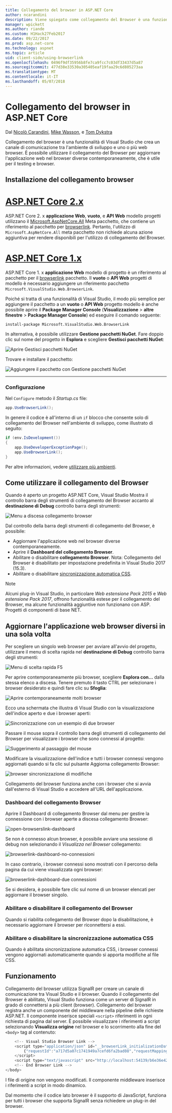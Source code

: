 ```yaml
---
title: Collegamento del browser in ASP.NET Core
author: ncarandini
description: Viene spiegato come collegamento del Browser è una funzionalità di Visual Studio che collega l'ambiente di sviluppo con uno o più web browser.
manager: wpickett
ms.author: riande
ms.custom: H1Hack27Feb2017
ms.date: 09/22/2017
ms.prod: asp.net-core
ms.technology: aspnet
ms.topic: article
uid: client-side/using-browserlink
ms.openlocfilehash: 0496f9df35956b8fe7ca9fcc7c03df33437d5a87
ms.sourcegitcommit: 477d38e33530a305405eaf19faa29c6d805273aa
ms.translationtype: MT
ms.contentlocale: it-IT
ms.lasthandoff: 05/07/2018
---
```

# <a name="browser-link-in-aspnet-core"></a>Collegamento del browser in ASP.NET Core

Dal [Nicolò Carandini](https://github.com/ncarandini), [Mike Wasson](https://github.com/MikeWasson), e [Tom Dykstra](https://github.com/tdykstra)

Collegamento del browser è una funzionalità di Visual Studio che crea un canale di comunicazione tra l'ambiente di sviluppo e uno o più web browser. È possibile utilizzare il collegamento del Browser per aggiornare l'applicazione web nel browser diverse contemporaneamente, che è utile per il testing e browser.

## <a name="browser-link-setup"></a>Installazione del collegamento browser

# <a name="aspnet-core-2xtabaspnetcore2x"></a>[ASP.NET Core 2.x](#tab/aspnetcore2x)

ASP.NET Core 2. x **applicazione Web**, **vuoto**, e **API Web** modello progetti utilizzano il [Microsoft.AspNetCore.All](https://www.nuget.org/packages/Microsoft.AspNetCore.All/) Meta pacchetto, che contiene un riferimento al pacchetto per [browserlink](https://www.nuget.org/packages/Microsoft.VisualStudio.Web.BrowserLink/). Pertanto, l'utilizzo di `Microsoft.AspNetCore.All` meta pacchetto non richiede alcuna azione aggiuntiva per rendere disponibili per l'utilizzo di collegamento del Browser.

# <a name="aspnet-core-1xtabaspnetcore1x"></a>[ASP.NET Core 1.x](#tab/aspnetcore1x)

ASP.NET Core 1. x **applicazione Web** modello di progetto è un riferimento al pacchetto per il [browserlink](https://www.nuget.org/packages/Microsoft.VisualStudio.Web.BrowserLink/) pacchetto. Il **vuoto** o **API Web** progetti di modello è necessario aggiungere un riferimento pacchetto `Microsoft.VisualStudio.Web.BrowserLink`.

Poiché si tratta di una funzionalità di Visual Studio, il modo più semplice per aggiungere il pacchetto a un **vuoto** o **API Web** progetto modello è anche possibile aprire il **Package Manager Console** (**Visualizzazione** > **altre finestre** > **Package Manager Console**) ed eseguire il comando seguente:

```console
install-package Microsoft.VisualStudio.Web.BrowserLink
```

In alternativa, è possibile utilizzare **Gestione pacchetti NuGet**. Fare doppio clic sul nome del progetto in **Esplora** e scegliere **Gestisci pacchetti NuGet**:

![Aprire Gestisci pacchetti NuGet](using-browserlink/_static/open-nuget-package-manager.png)

Trovare e installare il pacchetto:

![Aggiungere il pacchetto con Gestione pacchetti NuGet](using-browserlink/_static/add-package-with-nuget-package-manager.png)

---

### <a name="configuration"></a>Configurazione

Nel `Configure` metodo il *Startup.cs* file:

```csharp
app.UseBrowserLink();
```

In genere il codice è all'interno di un `if` blocco che consente solo di collegamento del Browser nell'ambiente di sviluppo, come illustrato di seguito:

```csharp
if (env.IsDevelopment())
{
    app.UseDeveloperExceptionPage();
    app.UseBrowserLink();
}
```

Per altre informazioni, vedere [utilizzare più ambienti](xref:fundamentals/environments).

## <a name="how-to-use-browser-link"></a>Come utilizzare il collegamento del Browser

Quando è aperto un progetto ASP.NET Core, Visual Studio Mostra il controllo barra degli strumenti di collegamento del Browser accanto al **destinazione di Debug** controllo barra degli strumenti:

![Menu a discesa collegamento browser](using-browserlink/_static/browserLink-dropdown-menu.png)

Dal controllo della barra degli strumenti di collegamento del Browser, è possibile:

* Aggiornare l'applicazione web nel browser diverse contemporaneamente.
* Aprire il **Dashboard del collegamento Browser**.
* Abilitare o disabilitare **collegamento Browser**. Nota: Collegamento del Browser è disabilitato per impostazione predefinita in Visual Studio 2017 (15.3).
* Abilitare o disabilitare [sincronizzazione automatica CSS](#enable-or-disable-css-auto-sync).

> [!NOTE]
> Alcuni plug-in Visual Studio, in particolare *Web estensione Pack 2015* e *Web estensione Pack 2017*, offrono funzionalità estese per il collegamento del Browser, ma alcune funzionalità aggiuntive non funzionano con ASP. Progetti di componenti di base NET.

## <a name="refresh-the-web-application-in-several-browsers-at-once"></a>Aggiornare l'applicazione web browser diversi in una sola volta

Per scegliere un singolo web browser per avviare all'avvio del progetto, utilizzare il menu di scelta rapida nel **destinazione di Debug** controllo barra degli strumenti:

![Menu di scelta rapida F5](using-browserlink/_static/debug-target-dropdown-menu.png)

Per aprire contemporaneamente più browser, scegliere **Esplora con...**  dalla stessa elenco a discesa. Tenere premuto il tasto CTRL per selezionare i browser desiderato e quindi fare clic su **Sfoglia**:

![Aprire contemporaneamente molti browser](using-browserlink/_static/open-many-browsers-at-once.png)

Ecco una schermata che illustra di Visual Studio con la visualizzazione dell'indice aperto e due i browser aperti:

![Sincronizzazione con un esempio di due browser](using-browserlink/_static/sync-with-two-browsers-example.png)

Passare il mouse sopra il controllo barra degli strumenti di collegamento del Browser per visualizzare i browser che sono connessi al progetto:

![Suggerimento al passaggio del mouse](using-browserlink/_static/hoover-tip.png)

Modificare la visualizzazione dell'indice e tutti i browser connessi vengono aggiornati quando si fa clic sul pulsante Aggiorna collegamento Browser:

![browser sincronizzazione di modifiche](using-browserlink/_static/browsers-sync-to-changes.png)

Collegamento del browser funziona anche con i browser che si avvia dall'esterno di Visual Studio e accedere all'URL dell'applicazione.

### <a name="the-browser-link-dashboard"></a>Dashboard del collegamento Browser

Aprire il Dashboard di collegamento Browser dal menu per gestire la connessione con i browser aperte a discesa collegamento Browser:

![open-browserslink-dashboard](using-browserlink/_static/open-browserlink-dashboard.png)

Se non è connesso alcun browser, è possibile avviare una sessione di debug non selezionando il *Visualizza nel Browser* collegamento:

![browserlink-dashboard-no-connessioni](using-browserlink/_static/browserlink-dashboard-no-connections.png)

In caso contrario, i browser connessi sono mostrati con il percorso della pagina da cui viene visualizzata ogni browser:

![browserlink-dashboard-due connessioni](using-browserlink/_static/browserlink-dashboard-two-connections.png)

Se si desidera, è possibile fare clic sul nome di un browser elencati per aggiornare il browser singolo.

### <a name="enable-or-disable-browser-link"></a>Abilitare o disabilitare il collegamento del Browser

Quando si riabilita collegamento del Browser dopo la disabilitazione, è necessario aggiornare il browser per riconnettersi a essi.

### <a name="enable-or-disable-css-auto-sync"></a>Abilitare o disabilitare la sincronizzazione automatica CSS

Quando è abilitata sincronizzazione automatica CSS, i browser connessi vengono aggiornati automaticamente quando si apporta modifiche al file CSS.

## <a name="how-does-it-work"></a>Funzionamento

Collegamento del browser utilizza SignalR per creare un canale di comunicazione tra Visual Studio e il browser. Quando il collegamento del Browser è abilitato, Visual Studio funziona come un server di SignalR in grado di connettersi a più client (browser). Collegamento del browser registra anche un componente del middleware nella pipeline delle richieste ASP.NET. Il componente inserisce speciali `<script>` riferimenti in ogni richiesta di pagina dal server. È possibile visualizzare i riferimenti a script selezionando **Visualizza origine** nel browser e lo scorrimento alla fine del `<body>` tag al contenuto:

```javascript
    <!-- Visual Studio Browser Link -->
    <script type="application/json" id="__browserLink_initializationData">
        {"requestId":"a717d5a07c1741949a7cefd6fa2bad08","requestMappingFromServer":false}
    </script>
    <script type="text/javascript" src="http://localhost:54139/b6e36e429d034f578ebccd6a79bf19bf/browserLink" async="async"></script>
    <!-- End Browser Link -->
</body>
```

I file di origine non vengono modificati. Il componente middleware inserisce i riferimenti a script in modo dinamico. 

Dal momento che il codice lato browser è il supporto di JavaScript, funziona per tutti i browser che supporta SignalR senza richiedere un plug-in del browser.
